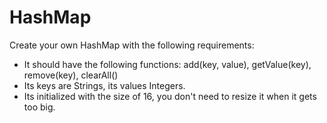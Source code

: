 # HashMap

Create your own HashMap with the following requirements:

- It should have the following functions: add(key, value), getValue(key), remove(key), clearAll()
- Its keys are Strings, its values Integers.
- Its initialized with the size of 16, you don't need to resize it when it gets too big.
